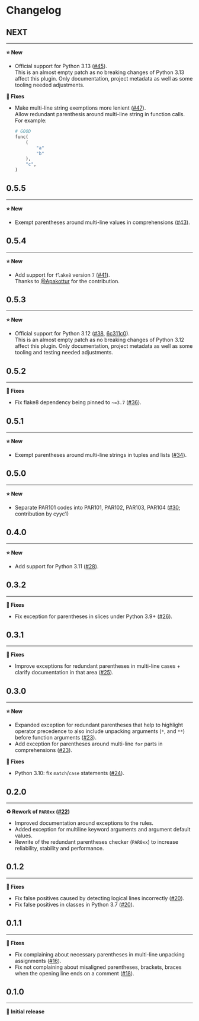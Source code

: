 Changelog
=========

## NEXT
***
**⭐ New**
* Official support for Python 3.13 ([#45](https://github.com/robsdedude/flake8-picky-parentheses/pull/45)).  
  This is an almost empty patch as no breaking changes of Python 3.13 affect this plugin.
  Only documentation, project metadata as well as some tooling needed adjustments.

**🔧 Fixes**
* Make multi-line string exemptions more lenient ([#47](https://github.com/robsdedude/flake8-picky-parentheses/pull/47)).  
  Allow redundant parenthesis around multi-line string in function calls.
  For example:
  ```python
  # GOOD
  func(
      (
          "a"
          "b"
      ),
      "c",
  )
  ```

## 0.5.5
***
**⭐ New**
* Exempt parentheses around multi-line values in comprehensions ([#43](https://github.com/robsdedude/flake8-picky-parentheses/pull/43)).


## 0.5.4
***
**⭐ New**
* Add support for `flake8` version `7` ([#41](https://github.com/robsdedude/flake8-picky-parentheses/pull/41)).  
  Thanks to [@Apakottur](https://github.com/Apakottur) for the contribution.


## 0.5.3
***
**⭐ New**
* Official support for Python 3.12 ([#38](https://github.com/robsdedude/flake8-picky-parentheses/pull/38), [6c311c0](https://github.com/robsdedude/flake8-picky-parentheses/commit/6c311c0012ef28d44817390db109757df42f4f57)).  
  This is an almost empty patch as no breaking changes of Python 3.12 affect this plugin.
  Only documentation, project metadata as well as some tooling and testing needed adjustments.


## 0.5.2
***
**🔧 Fixes**
* Fix flake8 dependency being pinned to `~=3.7` ([#36](https://github.com/robsdedude/flake8-picky-parentheses/pull/36)).


## 0.5.1
***
**⭐ New**
* Exempt parentheses around multi-line strings in tuples and lists ([#34](https://github.com/robsdedude/flake8-picky-parentheses/pull/34)).


## 0.5.0
***
**⭐ New**
* Separate PAR101 codes into PAR101, PAR102, PAR103, PAR104 ([#30](https://github.com/robsdedude/flake8-picky-parentheses/pull/30); contribution by cyyc1)


## 0.4.0
***
**⭐ New**
* Add support for Python 3.11 ([#28](https://github.com/robsdedude/flake8-picky-parentheses/pull/28)).


## 0.3.2
***
**🔧 Fixes**
* Fix exception for parentheses in slices under Python 3.9+ ([#26](https://github.com/robsdedude/flake8-picky-parentheses/pull/26)).


## 0.3.1
***
**🔧 Fixes**
* Improve exceptions for redundant parentheses in multi-line cases + clarify documentation in that area ([#25](https://github.com/robsdedude/flake8-picky-parentheses/pull/25)).


## 0.3.0
***
**⭐ New**
* Expanded exception for redundant parentheses that help to highlight operator precedence to also include unpacking arguments (`*`, and `**`) before function arguments ([#23](https://github.com/robsdedude/flake8-picky-parentheses/pull/23)).
* Add exception for parentheses around multi-line `for` parts in comprehensions ([#23](https://github.com/robsdedude/flake8-picky-parentheses/pull/23)).

**🔧 Fixes**
* Python 3.10: fix `match`/`case` statements ([#24](https://github.com/robsdedude/flake8-picky-parentheses/pull/24)).


## 0.2.0
***
**♻ Rework of `PAR0xx` ([#22](https://github.com/robsdedude/flake8-picky-parentheses/pull/20))**
* Improved documentation around exceptions to the rules.
* Added exception for multiline keyword arguments and argument default values.
* Rewrite of the redundant parentheses checker (`PAR0xx`) to increase reliability, stability and performance.


## 0.1.2
***
**🔧 Fixes**
* Fix false positives caused by detecting logical lines incorrectly
  ([#20](https://github.com/robsdedude/flake8-picky-parentheses/pull/20)).
* Fix false positives in classes in Python 3.7
  ([#20](https://github.com/robsdedude/flake8-picky-parentheses/pull/20)).


## 0.1.1
***
**🔧 Fixes**
* Fix complaining about necessary parentheses in multi-line unpacking
  assignments
  ([#16](https://github.com/robsdedude/flake8-picky-parentheses/pull/16)).
* Fix not complaining about misaligned parentheses, brackets, braces when the
  opening line ends on a comment
  ([#18](https://github.com/robsdedude/flake8-picky-parentheses/pull/18)).


## 0.1.0
***
**🎉 Initial release**
